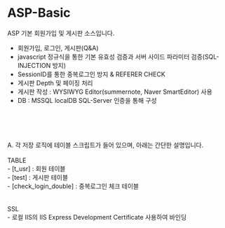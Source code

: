 # ASP-Basic
ASP 기본 회원가입 및 게시판 소스입니다.

- 회원가입, 로그인, 게시판(Q&A)
- javascript 정규식을 통한 기본 유효성 검증과 서버 사이드 파라미터 검증(SQL-INJECTION 방지)
- SessionID를 통한 중복로그인 방지 & REFERER CHECK
- 게시판 Depth 및 페이징 처리
- 게시판 작성 : WYSIWYG Editor(summernote, Naver SmartEditor) 사용
- DB : MSSQL localDB SQL-Server 인증을 통해 구성
<br/>
<br/>
<br/>
<br/>
A. 각 저장 로직에 테이블 스크립트가 들어 있으며, 아래는 간단한 설명입니다.<br/>
<br/>
TABLE <br/>    
    - [t_usr] :               회원 테이블           <br/>
    - [test] :                게시판 테이블         <br/>
    - [check_login_double] :  중복로그인 체크 테이블 <br/>    
<br/>
<br/>
SSL <br/>
- 로컬 IIS의 IIS Express Development Certificate 사용하여 바인딩 <br/>

